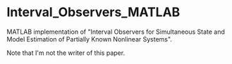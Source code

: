 # Interval_Observers_MATLAB
MATLAB implementation of "Interval Observers for Simultaneous State and Model Estimation of Partially Known Nonlinear Systems".

Note that I'm not the writer of this paper.

